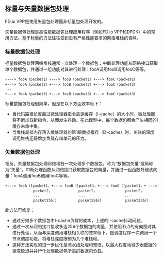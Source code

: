 ## 标量与矢量数据包处理
FD.io VPP是使用矢量包处理而非标量包处理开发的。

矢量数据包处理是高性能数据包处理应用程序（例如FD.io VPP和DPDK）中的常用方法。基于标量的方法往往受到没有严格性能要求的网络堆栈的青睐。

### 标量数据包处理

标量数据包处理网络堆栈通常一次处理一个数据包：中断处理功能从网络接口获取单个数据包，并通过一组功能对其进行处理：fooA调用fooB调用fooC等等。

```
+---> fooA（packet1）+---> fooB（packet1）+---> fooC（packet1）
+---> fooA（packet2）+---> fooB（packet2）+---> fooC（packet2）
...
+---> fooA（packet3）+---> fooB（packet3）+---> fooC（packet3）
```

标量数据包处理很简单，但是在以下方面效率低下：

* 当代码路径长度超过微处理器指令高速缓存（I-cache）的大小时，微处理器将不断加载新指令，从而发生抖动。在此模型中，每个数据包都会产生相同的I缓存未命中集。
* 当堆栈局部内存落入微处理器的第1层数据缓存（D-cache）时，关联的深度调用堆栈还将增加负载存储单元的压力。

### 矢量数据包处理

相反，矢量数据包处理网络堆栈一次处理多个数据包，称为“数据包矢量”或简称为“矢量”。中断处理函数从网络接口获取数据包的向量，并通过一组函数处理该向量：fooA调用fooB调用fooC等等。

```
+---> fooA（[packet1，+---> fooB（[packet1，+---> fooC（[packet1，+ --->
             packet2，            packet2，             packet2，
             ...                  ...                  ...
             packet256]）         packet256]）          packet256]）
```

此方法可修复：

* 通过分摊多个数据包中I-cache负载的成本，上述的I-cache抖动问题。
* 通过一次从网络接口接收多达256个数据包的向量，并使用节点的有向图对其进行处理，从而与深度调用堆栈相关联的效率低下。图调度程序一次调用一个节点调度功能，将堆栈深度限制为几个堆栈帧。
* 这种方法实现的进一步优化是流水线处理和预取，以最大程度地减少表数据的读取延迟并并行化处理数据包所需的数据包负载。

